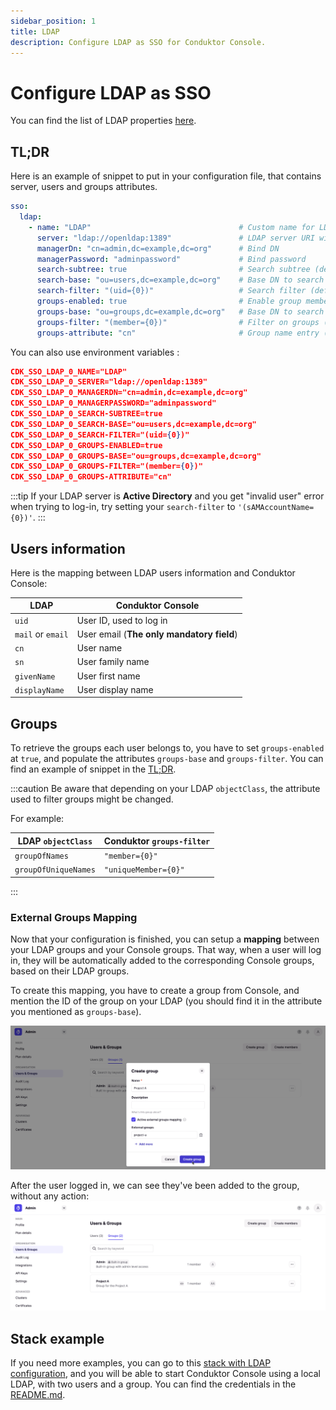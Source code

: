 ```yaml
---
sidebar_position: 1
title: LDAP
description: Configure LDAP as SSO for Conduktor Console.
---
```


# Configure LDAP as SSO

You can find the list of LDAP properties [here](/platform/configuration/env-variables/#ldap-properties).

## TL;DR

Here is an example of snippet to put in your configuration file, that contains server, users and groups attributes.

```yaml title="platform-config.yaml"
sso:
  ldap:
    - name: "LDAP"                                 # Custom name for LDAP connection
      server: "ldap://openldap:1389"               # LDAP server URI with port
      managerDn: "cn=admin,dc=example,dc=org"      # Bind DN
      managerPassword: "adminpassword"             # Bind password
      search-subtree: true                         # Search subtree (default: true)
      search-base: "ou=users,dc=example,dc=org"    # Base DN to search for users
      search-filter: "(uid={0})"                   # Search filter (default: "(uid={0})")
      groups-enabled: true                         # Enable group membership (default: false)
      groups-base: "ou=groups,dc=example,dc=org"   # Base DN to search for groups
      groups-filter: "(member={0})"                # Filter on groups (default: "(member={0})")
      groups-attribute: "cn"                       # Group name entry (default: "cn")
```

You can also use environment variables :

```json
CDK_SSO_LDAP_0_NAME="LDAP"
CDK_SSO_LDAP_0_SERVER="ldap://openldap:1389"
CDK_SSO_LDAP_0_MANAGERDN="cn=admin,dc=example,dc=org"
CDK_SSO_LDAP_0_MANAGERPASSWORD="adminpassword"
CDK_SSO_LDAP_0_SEARCH-SUBTREE=true
CDK_SSO_LDAP_0_SEARCH-BASE="ou=users,dc=example,dc=org"
CDK_SSO_LDAP_0_SEARCH-FILTER="(uid={0})"
CDK_SSO_LDAP_0_GROUPS-ENABLED=true
CDK_SSO_LDAP_0_GROUPS-BASE="ou=groups,dc=example,dc=org"
CDK_SSO_LDAP_0_GROUPS-FILTER="(member={0})"
CDK_SSO_LDAP_0_GROUPS-ATTRIBUTE="cn"
```

:::tip
If your LDAP server is **Active Directory** and you get "invalid user" error when trying to log-in, try setting your `search-filter` to `'(sAMAccountName={0})'`.
:::

## Users information

Here is the mapping between LDAP users information and Conduktor Console:

| LDAP              | Conduktor Console                         |
| ----------------- | ----------------------------------------- |
| `uid`             | User ID, used to log in                   |
| `mail` or `email` | User email (**The only mandatory field**) |
| `cn`              | User name                                 |
| `sn`              | User family name                          |
| `givenName`       | User first name                           |
| `displayName`     | User display name                         |

## Groups

To retrieve the groups each user belongs to, you have to set `groups-enabled` at `true`, and populate the attributes `groups-base` and `groups-filter`. You can find an example of snippet in the [TL;DR](#tldr).

:::caution
Be aware that depending on your LDAP `objectClass`, the attribute used to filter groups might be changed. 

For example: 

| LDAP `objectClass`   | Conduktor `groups-filter` |
| -------------------- | ------------------------- |
| `groupOfNames`       | `"member={0}"`            |
| `groupOfUniqueNames` | `"uniqueMember={0}"`      | 
:::

### External Groups Mapping

Now that your configuration is finished, you can setup a **mapping** between your LDAP groups and your Console groups. That way, when a user will log in, they will be automatically added to the corresponding Console groups, based on their LDAP groups.

To create this mapping, you have to create a group from Console, and mention the ID of the group on your LDAP (you should find it in the attribute you mentioned as `groups-base`).

![](../../assets/admin-create-group-egm.png)

After the user logged in, we can see they've been added to the group, without any action:
![](../../assets/admin-egm-after-login.png)

## Stack example

If you need more examples, you can go to this [stack with LDAP configuration](https://github.com/conduktor/conduktor-platform/tree/main/example-sso-ldap), and you will be able to start Conduktor Console using a local LDAP, with two users and a group. You can find the credentials in the [README.md](https://github.com/conduktor/conduktor-platform/tree/main/example-sso-ldap#readme).
